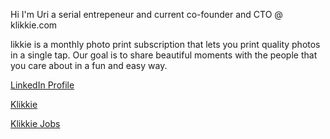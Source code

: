 Hi I'm Uri a serial entrepeneur and current co-founder and CTO @ klikkie.com

likkie is a monthly photo print subscription that lets you print quality photos in a single tap. Our goal is to share beautiful moments with the people that you care about in a fun and easy way. 

[LinkedIn Profile](https://www.linkedin.com/in/uriroos)

[Klikkie](https://www.klikkie.com)

[Klikkie Jobs](https://careers.klikkie.nl)
